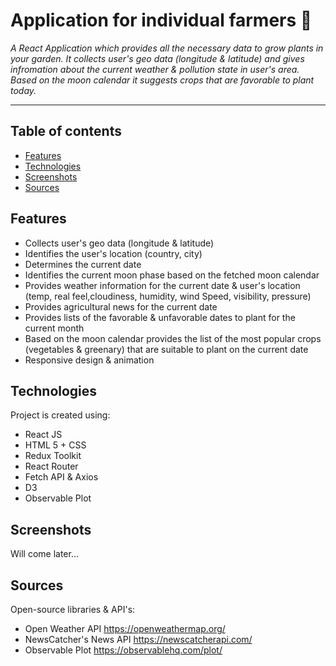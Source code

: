 # Application for individual farmers &#127793;

_A React Application which provides all the necessary data to grow plants in your garden. 
It collects user's geo data (longitude & latitude) and gives infromation about the current weather & pollution state in user's area. Based on the moon calendar it suggests crops that are favorable to plant today._

___

## Table of contents

* [Features](#features)
* [Technologies](#technologies)
* [Screenshots](#screenshots)
* [Sources](#sources)

<a id='features'></a>
## Features

* Collects user's geo data (longitude & latitude)
* Identifies the user's location (country, city)
* Determines the current date 
* Identifies the current moon phase based on the fetched moon calendar 
* Provides weather information for the current date & user's location (temp, real feel,cloudiness, humidity, wind Speed, visibility, pressure)
* Provides agricultural news for the current date 
* Provides lists of the favorable & unfavorable dates to plant for the current month
* Based on the moon calendar provides the list of the most popular crops (vegetables & greenary) that are suitable to plant on the current date 
* Responsive design & animation

<a id='technologies'></a>
## Technologies

Project is created using:
* React JS
* HTML 5 + CSS
* Redux Toolkit
* React Router
* Fetch API & Axios
* D3
* Observable Plot

<a id='screenshots'></a>
## Screenshots

 Will come later...

<a id='sources'></a>
## Sources

Open-source libraries & API's:
* Open Weather API https://openweathermap.org/
* NewsCatcher's News API https://newscatcherapi.com/
* Observable Plot https://observablehq.com/plot/



